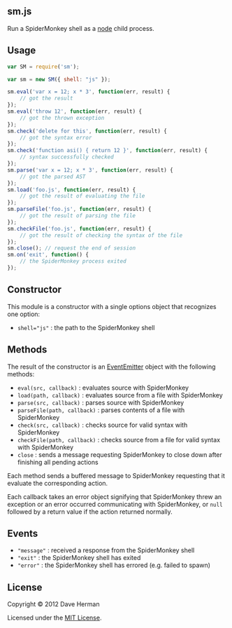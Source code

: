 ## sm.js

Run a SpiderMonkey shell as a [node](http://nodejs.org) child process.

## Usage

```javascript
var SM = require('sm');

var sm = new SM({ shell: "js" });

sm.eval('var x = 12; x * 3', function(err, result) {
    // got the result
});
sm.eval('throw 12', function(err, result) {
    // got the thrown exception
});
sm.check('delete for this', function(err, result) {
    // got the syntax error
});
sm.check('function asi() { return 12 }', function(err, result) {
    // syntax successfully checked
});
sm.parse('var x = 12; x * 3', function(err, result) {
    // got the parsed AST
});
sm.load('foo.js', function(err, result) {
    // got the result of evaluating the file
});
sm.parseFile('foo.js', function(err, result) {
    // got the result of parsing the file
});
sm.checkFile('foo.js', function(err, result) {
    // got the result of checking the syntax of the file
});
sm.close(); // request the end of session
sm.on('exit', function() {
    // the SpiderMonkey process exited
});
```

## Constructor

This module is a constructor with a single options object that recognizes one option:

  * `shell="js"` : the path to the SpiderMonkey shell

## Methods

The result of the constructor is an [EventEmitter](http://nodejs.org/api/events.html) object with the following methods:

  * `eval(src, callback)` : evaluates source with SpiderMonkey
  * `load(path, callback)` : evaluates source from a file with SpiderMonkey
  * `parse(src, callback)` : parses source with SpiderMonkey
  * `parseFile(path, callback)` : parses contents of a file with SpiderMonkey
  * `check(src, callback)` : checks source for valid syntax with SpiderMonkey
  * `checkFile(path, callback)` : checks source from a file for valid syntax with SpiderMonkey
  * `close` : sends a message requesting SpiderMonkey to close down after finishing all pending actions

Each method sends a buffered message to SpiderMonkey requesting that it evaluate the corresponding action.

Each callback takes an error object signifying that SpiderMonkey threw an exception or an error occurred communicating with SpiderMonkey, or `null` followed by a return value if the action returned normally.

## Events

  * `"message"` : received a response from the SpiderMonkey shell
  * `"exit"` : the SpiderMonkey shell has exited
  * `"error"` : the SpiderMonkey shell has errored (e.g. failed to spawn)

## License

Copyright © 2012 Dave Herman

Licensed under the [MIT License](http://mit-license.org).
